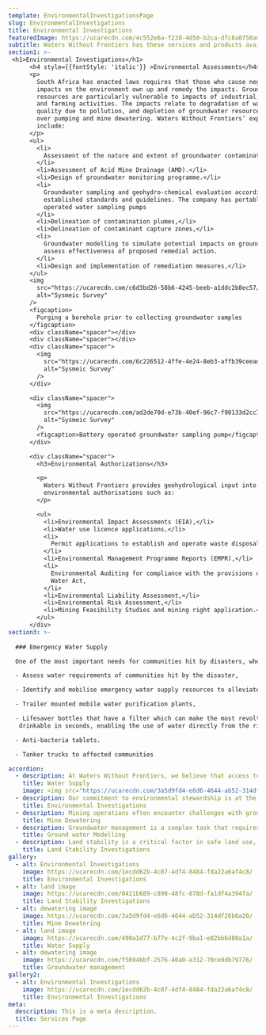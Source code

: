 ```yaml
---
template: EnvironmentalInvestigationsPage
slug: EnvironmentalInvestigations
title: Environmental Investigations
featuredImage: https://ucarecdn.com/4c552e6a-f238-4d50-b2ca-dfc8a0758ad9/
subtitle: Waters Without Frontiers has these services and products available
section1: >-
 <h1>Environmental Investigations</h1>      
      <h4 style={{fontStyle: 'italic'}} >Environmental Assessments</h4>
      <p>
        South Africa has enacted laws requires that those who cause negative
        impacts on the environment own up and remedy the impacts. Groundwater
        resources are particularly vulnerable to impacts of industrial, mining
        and farming activities. The impacts relate to degradation of water
        quality due to pollution, and depletion of groundwater resources due to
        over pumping and mine dewatering. Waters Without Frontiers’ expertise
        include:
      </p>
      <ul>
        <li>
          Assessment of the nature and extent of groundwater contamination.
        </li>
        <li>Assessment of Acid Mine Drainage (AMD).</li>
        <li>Design of groundwater monitoring programme.</li>
        <li>
          Groundwater sampling and geohydro-chemical evaluation according to
          established standards and guidelines. The company has portable battery
          operated water sampling pumps
        </li>
        <li>Delineation of contamination plumes,</li>
        <li>Delineation of contaminant capture zones,</li>
        <li>
          Groundwater modelling to simulate potential impacts on groundwater and
          assess effectiveness of proposed remedial action.
        </li>
        <li>Design and implementation of remediation measures,</li>
      </ul>
      <img
        src="https://ucarecdn.com/c6d3bd26-58b6-4245-beeb-a1ddc2b8ec57/water1.png"
        alt="Sysmeic Survey"
      />
      <figcaption>
        Purging a borehole prior to collecting groundwater samples
      </figcaption>
      <div className="spacer"></div>
      <div className="spacer"></div>
      <div className="spacer">
        <img
          src="https://ucarecdn.com/6c226512-4ffe-4e24-8eb3-affb39ceead2/water.png"
          alt="Sysmeic Survey"
        />
      </div>

      <div className="spacer">
        <img
          src="https://ucarecdn.com/ad2de70d-e73b-40ef-96c7-f90133d2cc78/batteryop.png"
          alt="Sysmeic Survey"
        />
        <figcaption>Battery operated groundwater sampling pump</figcaption>
      </div>

      <div className="spacer">
        <h3>Environmental Authorizations</h3>

        <p>
          Waters Without Frontiers provides geohydrological input into
          environmental authorisations such as:
        </p>

        <ul>
          <li>Environmental Impact Assessments (EIA),</li>
          <li>Water use licence applications,</li>
          <li>
            Permit applications to establish and operate waste disposal sites,
          </li>
          <li>Environmental Management Programme Reports (EMPR),</li>
          <li>
            Environmental Auditing for compliance with the provisions of the
            Water Act,
          </li>
          <li>Environmental Liability Assessment,</li>
          <li>Environmental Risk Assessment,</li>
          <li>Mining Feasibility Studies and mining right application.</li>
        </ul>
      </div>
section3: >-
  
  ### Emergency Water Supply

  One of the most important needs for communities hit by disasters, whether natural or man-made, is the provision of emergency safe and clean drinking water immediately after the disaster. Waters Without Frontiers has capacity to:  

  -	Assess water requirements of communities hit by the disaster,

  -	Identify and mobilise emergency water supply resources to alleviate human suffering. Such resources include:

  - Trailer mounted mobile water purification plants,

  -	Lifesaver bottles that have a filter which can make the most revolting water
   drinkable in seconds, enabling the use of water directly from the river.

  -	Anti-bacteria tablets.

  -	Tanker trucks to affected communities

accordion:
  - description: At Waters Without Frontiers, we believe that access to clean and safe water is a fundamental right. Our team works tirelessly to identify new water sources and improve existing supply systems. We employ cutting-edge technology and innovative strategies to ensure the water we provide meets the highest standards of safety and cleanliness.
    title: Water Supply
    image: <img src="https://ucarecdn.com/3a5d9fd4-e6d6-4644-ab52-314df26b6a20/" alt="Alt image"/>
  - description: Our commitment to environmental stewardship is at the heart of what we do. We conduct thorough investigations into the health of aquatic ecosystems, monitor changes in water quality, and study the effects of pollution. Our findings guide our efforts to mitigate environmental impact and promote sustainable practices.
    title: Environmental Investigations
  - description: Mining operations often encounter challenges with groundwater. At Waters Without Frontiers, we specialize in managing these challenges. Our team designs and implements effective dewatering systems to control groundwater, ensuring the safety and efficiency of mining activities.
    title: Mine Dewatering
  - description: Groundwater management is a complex task that requires precise prediction and monitoring. We use advanced mathematical models to simulate groundwater flow and distribution. These models help us understand aquifer systems, manage water resources effectively, and devise solutions for groundwater contamination problems.
    title: Ground water Modelling
  - description: Land stability is a critical factor in safe land use, especially in areas where water may pose a risk. Our team conducts comprehensive investigations into soil properties and geological hazards. The insights we gain from these investigations enable us to evaluate the risk of landslides and other hazards, ensuring the safety of communities and the environment.
    title: Land Stability Investigations
gallery:
  - alt: Environmental Investigations
    image: https://ucarecdn.com/1ecdd62b-4c07-4df4-8484-fda22a6af4c8/
    title: Environmental Investigations
  - alt: land image
    image: https://ucarecdn.com/0421b689-c898-48fc-878d-fa1df4a394fa/
    title: Land Stability Investigations
  - alt: dewatering image
    image: https://ucarecdn.com/3a5d9fd4-e6d6-4644-ab52-314df26b6a20/
    title: Mine Dewatering
  - alt: land image
    image: https://ucarecdn.com/490a1d77-b77e-4c2f-9ba1-e82bb6d80a1a/
    title: Water Supply
  - alt: dewatering image
    image: https://ucarecdn.com/f5694bbf-2576-40a0-a312-70ce9db79776/
    title: Groundwater management
gallery2:
  - alt: Environmental Investigations
    image: https://ucarecdn.com/1ecdd62b-4c07-4df4-8484-fda22a6af4c8/
    title: Environmental Investigations
meta:
  description: This is a meta description.
  title: Services Page
---
```

